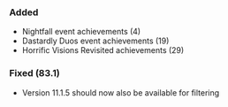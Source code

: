 <p><h3>Added</h3></p>
<ul>
<li>Nightfall event achievements (4)</li>
<li>Dastardly Duos event achievements (19)</li>
<li>Horrific Visions Revisited achievements (29)</li>
</ul>
<p><h3>Fixed (83.1)</h3></p>
<ul>
<li>Version 11.1.5 should now also be available for filtering</li>
</ul>